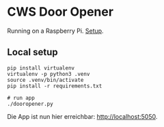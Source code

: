 # CWS Door Opener

Running on a Raspberry Pi. [Setup](SETUP.md).

## Local setup
    pip install virtualenv
    virtualenv -p python3 .venv
    source .venv/bin/activate
    pip install -r requirements.txt

    # run app
    ./dooropener.py

Die App ist nun hier erreichbar: <http://localhost:5050>.
